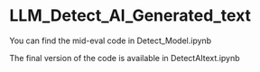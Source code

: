 # LLM_Detect_AI_Generated_text
You can find the mid-eval code in Detect_Model.ipynb

The final version of the code is available in DetectAItext.ipynb
